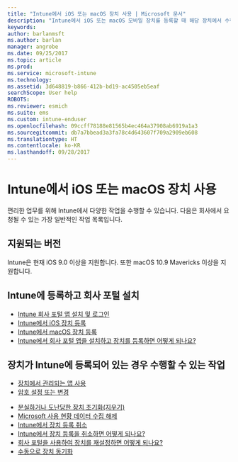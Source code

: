 ```yaml
---
title: "Intune에서 iOS 또는 macOS 장치 사용 | Microsoft 문서"
description: "Intune에서 iOS 또는 macOS 모바일 장치를 등록할 때 해당 장치에서 수행할 수 있는 태스크로 연결되는 링크 목록"
keywords: 
author: barlanmsft
ms.author: barlan
manager: angrobe
ms.date: 09/25/2017
ms.topic: article
ms.prod: 
ms.service: microsoft-intune
ms.technology: 
ms.assetid: 3d648819-b866-412b-bd19-ac4505eb5eaf
searchScope: User help
ROBOTS: 
ms.reviewer: esmich
ms.suite: ems
ms.custom: intune-enduser
ms.openlocfilehash: 09ccff78188e81565b4ec464a37908ab6919a1a3
ms.sourcegitcommit: db7a7bbead3a3fa78c4d643607f709a2909eb608
ms.translationtype: HT
ms.contentlocale: ko-KR
ms.lasthandoff: 09/28/2017
---
```

# <a name="using-your-ios-or-macos-device-with-intune"></a>Intune에서 iOS 또는 macOS 장치 사용

편리한 업무를 위해 Intune에서 다양한 작업을 수행할 수 있습니다. 다음은 회사에서 요청될 수 있는 가장 일반적인 작업 목록입니다.

## <a name="supported-versions"></a>지원되는 버전

Intune은 현재 iOS 9.0 이상을 지원합니다. 또한 macOS 10.9 Mavericks 이상을 지원합니다. 

## <a name="enrolling-into-intune-and-installing-the-company-portal"></a>Intune에 등록하고 회사 포털 설치

- [Intune 회사 포털 앱 설치 및 로그인](install-and-sign-in-to-the-intune-company-portal-app-ios.md)
- [Intune에서 iOS 장치 등록](enroll-your-device-in-intune-ios.md)
- [Intune에서 macOS 장치 등록](enroll-your-device-in-intune-macos.md)
- [Intune에서 회사 포털 앱을 설치하고 장치를 등록하면 어떻게 되나요?](what-happens-if-you-install-the-Company-Portal-app-and-enroll-your-device-in-intune-ios.md)

## <a name="things-you-can-do-when-your-device-is-enrolled-in-intune"></a>장치가 Intune에 등록되어 있는 경우 수행할 수 있는 작업

- [장치에서 관리되는 앱 사용](use-managed-apps-on-your-device-ios.md)
- [암호 설정 또는 변경](set-or-change-your-passcode-ios.md)
<!--- [Reset (erase) your lost or stolen device](reset-erase-your-lost-or-stolen-device-ios.md) -->
- [분실하거나 도난당한 장치 초기화(지우기)](reset-erase-your-device-cpwebsite.md)
- [Microsoft 사용 현황 데이터 수집 해제](turn-off-microsoft-usage-data-collection-ios.md)
- [Intune에서 장치 등록 취소](unenroll-your-device-from-intune-ios.md)
- [Intune에서 장치 등록을 취소하면 어떻게 되나요?](what-happens-if-you-unenroll-your-device-from-intune-ios.md)
- [회사 포털을 사용하여 장치를 재설정하면 어떻게 되나요?](what-happens-if-you-reset-your-device-using-the-company-portal-ios.md)
- [수동으로 장치 동기화](sync-your-device-manually-ios.md)

